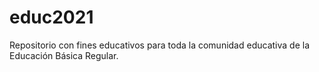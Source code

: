 # educ2021
Repositorio con fines educativos para toda la comunidad educativa de la Educación Básica Regular.

